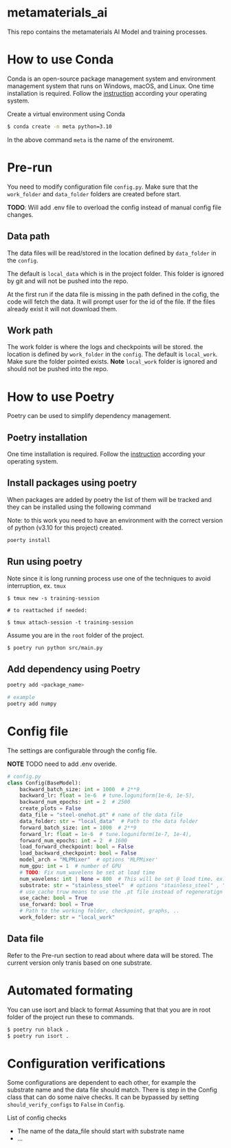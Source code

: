 # metamaterials_ai
This repo contains the metamaterials AI Model and training processes.

# How to use Conda
Conda is an open-source package management system and environment management system that runs on Windows, macOS, and Linux. 
One time installation is required. Follow the [instruction](https://docs.conda.io/projects/conda/en/latest/user-guide/install/linux.html) according your operating system.

Create a virtual environment using Conda 

```bash
$ conda create -n meta python=3.10
```
In the above command `meta` is the name of the environemt.

# Pre-run 

You need to modify configuration file `config.py`. Make sure that the `work_folder` and `data_folder` folders are created before start.

**TODO**: Will add .env file to overload the config instead of manual config file changes.

## Data path
The data files will be read/stored in the location defined by `data_folder` in the `config`. 

The default is `local_data` which is in the project folder. This folder is ignored by git and will not be pushed into the repo.

At the first run if the data file is missing in the path defined in the cofig, the code will fetch the data. It will prompt user for the id of the file. If the files already exist it will not download them.

## Work path
The work folder is where the logs and checkpoints will be stored. the location is defined by `work_folder` in the `config`. The default is `local_work`. Make sure the folder pointed exists. **Note** `local_work` folder is ignored and should not be pushed into the repo.


# How to use Poetry
Poetry can be used to simplify dependency management.

## Poetry installation 
One time installation is required. Follow the [instruction](https://python-poetry.org/docs/master/) according your operating system.

## Install packages using poetry

When packages are added by poetry the list of them will be tracked and they can be installed using the following command

Note: to this work you need to have an environment with the correct version of python (v3.10 for this project) created.

```bash
poerty install
```
## Run using poetry
Note since it is long running process use one of the techniques to avoid interruption, ex. `tmux`

```
$ tmux new -s training-session

# to reattached if needed:

$ tmux attach-session -t training-session
```

Assume you are in the `root` folder of the project.

```bash
$ poetry run python src/main.py
```

## Add dependency using Poetry

```bash
poetry add <package_name>

# example
poetry add numpy
```


# Config file
The settings are configurable through the config file.

**NOTE** TODO need to add .env overide.

```python
# config.py
class Config(BaseModel):
    backward_batch_size: int = 1000  # 2**9
    backward_lr: float = 1e-6  # tune.loguniform(1e-6, 1e-5),
    backward_num_epochs: int = 2  # 2500
    create_plots = False
    data_file = "steel-onehot.pt" # name of the data file 
    data_folder: str = "local_data"  # Path to the data folder
    forward_batch_size: int = 1000  # 2**9
    forward_lr: float = 1e-6  # tune.loguniform(1e-7, 1e-4),
    forward_num_epochs: int = 2  # 1600
    load_forward_checkpoint: bool = False
    load_backward_checkpoint: bool = False
    model_arch = "MLPMixer"  # options 'MLPMixer'
    num_gpu: int = 1  # number of GPU
    # TODO: Fix num_wavelens be set at load time
    num_wavelens: int | None = 800  # This will be set @ load time. ex. 800
    substrate: str = "stainless_steel"  # options "stainless_steel" , "inconel"
    # use_cache truw means to use the .pt file instead of regeneratign this
    use_cache: bool = True  
    use_forward: bool = True
    # Path to the working folder, checkpoint, graphs, ..
    work_folder: str = "local_work"
```
## Data file
Refer to the Pre-run section to read about where data will be stored.
The current version only tranis based on one substrate. 

# Automated formating
You can use isort and black to format 
Assuming that that you are in root folder of the project run these to commands.

```bash
$ poetry run black .
$ poetry run isort .
```

# Configuration verifications
Some configurations are dependent to each other, for example the substrate name and the data file should match. There is step in the Config class that can do some naive checks. It can be bypassed by setting `should_verify_configs` to `False` in `Config`.

List of config checks
- The name of the data_file should start with substrate name
- ...
